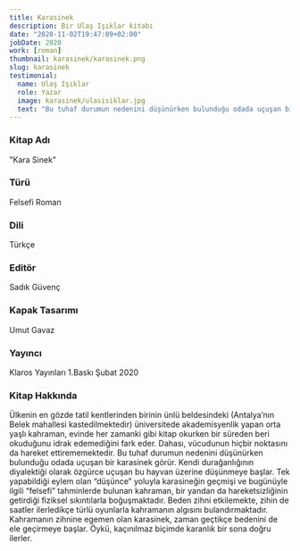 ```yaml
---
title: Karasinek
description: Bir Ulaş Işıklar kitabı
date: "2020-11-02T19:47:09+02:00"
jobDate: 2020
work: [roman]
thumbnail: karasinek/karasinek.png
slug: karasinek
testimonial:
  name: Ulaş Işıklar
  role: Yazar
  image: karasinek/ulasisiklar.jpg
  text: "Bu tuhaf durumun nedenini düşünürken bulunduğu odada uçuşan bir karasinek görür."
---
```


### Kitap Adı
"Kara Sinek"
### Türü
Felsefi Roman
### Dili
Türkçe
### Editör
Sadık Güvenç
### Kapak Tasarımı
Umut Gavaz
### Yayıncı
Klaros Yayınları
1.Baskı
Şubat 2020

### Kitap Hakkında
Ülkenin en gözde tatil kentlerinden birinin ünlü beldesindeki (Antalya’nın Belek mahallesi kastedilmektedir) üniversitede akademisyenlik yapan orta yaşlı kahraman, evinde her zamanki gibi kitap okurken bir süreden beri okuduğunu idrak edemediğini fark eder. Dahası, vücudunun hiçbir noktasını da hareket ettirememektedir. Bu tuhaf durumun nedenini düşünürken bulunduğu odada uçuşan bir karasinek görür. Kendi durağanlığının diyalektiği olarak özgürce uçuşan bu hayvan üzerine düşünmeye başlar.
Tek yapabildiği eylem olan “düşünce” yoluyla karasineğin geçmişi ve bugünüyle ilgili “felsefi” tahminlerde bulunan kahraman, bir yandan da hareketsizliğinin getirdiği fiziksel sıkıntılarla boğuşmaktadır. Beden zihni etkilemekte, zihin de saatler ilerledikçe türlü oyunlarla kahramanın algısını bulandırmaktadır. Kahramanın zihnine egemen olan karasinek, zaman geçtikçe bedenini de ele geçirmeye başlar. Öykü, kaçınılmaz biçimde karanlık bir sona doğru ilerler.
